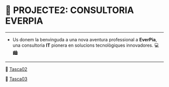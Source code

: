 # 💼 **PROJECTE2: CONSULTORIA EVERPIA**
---
- Us donem la benvinguda a una nova aventura professional a **EverPia**, una consultoria **IT** pionera en solucions tecnològiques innovadores. 💻🏙️

---

📁 [Tasca02](Tasca02/readme.md)

📁 [Tasca03](Tasca03/readme.md)
